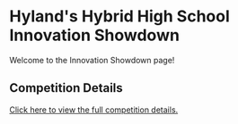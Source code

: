 # Hyland's Hybrid High School Innovation Showdown
Welcome to the Innovation Showdown page!

## Competition Details
[Click here to view the full competition details.](CompetitionDetails.md)
